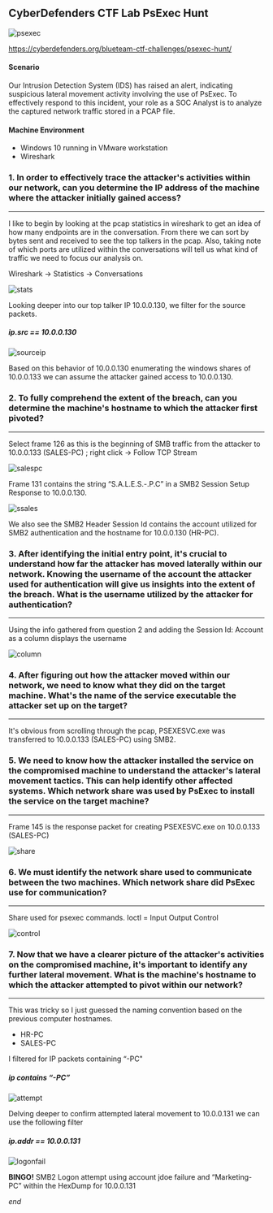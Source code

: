CyberDefenders CTF Lab PsExec Hunt
---

![psexec](https://github.com/user-attachments/assets/49a036ed-995e-4c49-83f9-50995f8f1e82)

https://cyberdefenders.org/blueteam-ctf-challenges/psexec-hunt/

#### Scenario

Our Intrusion Detection System (IDS) has raised an alert, indicating suspicious lateral movement activity involving the use of PsExec. 
To effectively respond to this incident, your role as a SOC Analyst is to analyze the captured network traffic stored in a PCAP file.


#### Machine Environment 

- Windows 10 running in VMware workstation
- Wireshark


### 1.  In order to effectively trace the attacker's activities within our network, can you determine the IP address of the machine where the attacker initially gained access?
---
I like to begin by looking at the pcap statistics in wireshark to get an idea of how many endpoints are in the conversation.  From there we can sort by bytes sent and received to see the top talkers in 	the pcap.  Also, taking note of which ports are utilized within the conversations will tell us what kind of traffic we need to focus our analysis on.

Wireshark -> Statistics -> Conversations
	
![stats](https://github.com/user-attachments/assets/2c016c62-db22-43d8-acdd-f7bb65ce1fdd)


Looking deeper into our top talker IP 10.0.0.130, we filter for the source packets.
##### *ip.src == 10.0.0.130*
	
 ![sourceip](https://github.com/user-attachments/assets/ea7dd1fd-3b0b-4e60-9c14-ac01b5aa3b3b)

	
Based on this behavior of 10.0.0.130 enumerating the windows shares of 10.0.0.133 we can assume the attacker gained access to 10.0.0.130. 
	
  
### 2.  To fully comprehend the extent of the breach, can you determine the machine's hostname to which the attacker first pivoted?
---
Select frame 126 as this is the beginning of SMB traffic from the attacker to 10.0.0.133 (SALES-PC) ; right click -> Follow TCP Stream

![salespc](https://github.com/user-attachments/assets/8d0588fe-8514-48bf-a21c-8fb3f34cba49)
	
Frame 131 contains the string “S.A.L.E.S.-.P.C” in a SMB2 Session Setup Response to 10.0.0.130.  
	
![ssales](https://github.com/user-attachments/assets/3677dac4-049a-419d-a1cd-14d96559d884)

	
We also see the SMB2 Header Session Id contains the account utilized for SMB2 authentication and the hostname for 10.0.0.130 (HR-PC).
		

### 3.  After identifying the initial entry point, it's crucial to understand how far the attacker has moved laterally within our network. Knowing the username of the account the  attacker used for authentication will give us insights into the extent of the breach. What is the username utilized by the attacker for authentication?
---
Using the info gathered from question 2 and adding the Session Id: Account as a column displays the username 
  
![column](https://github.com/user-attachments/assets/cf1a4a23-6aac-440b-b21e-5f3e4a62e7fd)

### 4.  After figuring out how the attacker moved within our network, we need to know what they did on the target machine. What's the name of the service executable the attacker set up on the target?
---	
It's obvious from scrolling through the pcap, PSEXESVC.exe was transferred to 10.0.0.133 (SALES-PC)  using SMB2.

### 5.  We need to know how the attacker installed the service on the compromised machine to understand the attacker's lateral movement tactics. This can help identify other affected systems. Which network share was used by PsExec to install the service on the target machine?
---
Frame 145 is the response packet for creating PSEXESVC.exe on 10.0.0.133 (SALES-PC) 
	
![share](https://github.com/user-attachments/assets/6f12ac40-82d1-4bc9-a108-8d6b6dab44a2)


### 6. We must identify the network share used to communicate between the two machines. Which network share did PsExec use for communication?
---
Share used for psexec commands.  Ioctl = Input Output Control
	
![control](https://github.com/user-attachments/assets/86401e66-aa26-4b3b-b960-037d1befa04c)


### 7.  Now that we have a clearer picture of the attacker's activities on the compromised machine, it's important to identify any further lateral movement. What is the machine's hostname to which the attacker attempted to pivot within our network?
---
This was tricky so I just guessed the naming convention based on the previous computer hostnames.  
	
- HR-PC
- SALES-PC
	
I filtered for IP packets containing “-PC"
##### *ip contains “-PC”*
		
![attempt](https://github.com/user-attachments/assets/cfcc1cc2-31f3-4ddd-88d1-ff6b6353d496)
	
		
Delving deeper to confirm attempted lateral movement to 10.0.0.131 we can use the following filter 
##### *ip.addr == 10.0.0.131*
		
![logonfail](https://github.com/user-attachments/assets/0de8fbf8-32a7-4242-8455-d2253a765037)

	
 
 **BINGO!**  SMB2 Logon attempt using account jdoe failure and “Marketing-PC” within the HexDump for 10.0.0.131
	

*end*
	
	
